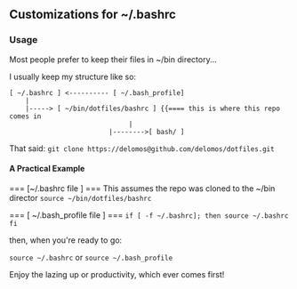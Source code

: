## Customizations for ~/.bashrc

### Usage
Most people prefer to keep their files in ~/bin directory...

I usually keep my structure like so:

	[ ~/.bashrc ] <---------- [ ~/.bash_profile]
  		|
		|-----> [ ~/bin/dotfiles/bashrc ] {{==== this is where this repo comes in
							      |
		                     |-------->[ bash/ ]
		
That said: `git clone https://delomos@github.com/delomos/dotfiles.git`


#### A Practical Example

=== [~/.bashrc file ] === 
This assumes the repo was cloned to the ~/bin director
`source ~/bin/dotfiles/bashrc`

=== [ ~/.bash_profile file ] ===
`if [ -f ~/.bashrc];
then
	source ~/.bashrc
fi`

then, when you're ready to go:

`source ~/.bashrc` or `source ~/.bash_profile`


Enjoy the lazing up or productivity, which ever comes first!
